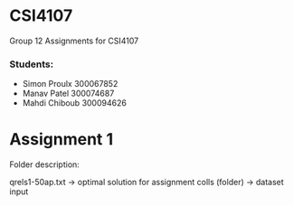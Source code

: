 # CSI4107
Group 12 Assignments for CSI4107

### Students:
- Simon Proulx 300067852
- Manav Patel 300074687
- Mahdi Chiboub 300094626


# Assignment 1
Folder description:

qrels1-50ap.txt -> optimal solution for assignment
colls (folder) -> dataset input

